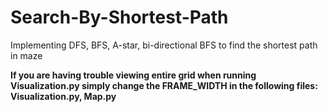 # Search-By-Shortest-Path
Implementing DFS, BFS, A-star, bi-directional BFS to find the shortest path in maze

**If you are having trouble viewing entire grid when running Visualization.py
  simply change the FRAME_WIDTH in the following files: Visualization.py, Map.py**
